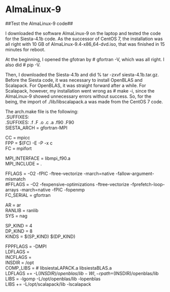# AlmaLinux-9

##Test the AlmaLinux-9 code##

I downloaded the software AlmaLinux-9 on the laptop and tested the code for
the Siesta-4.1b code.
As the successor of CentOS 7, the installation was all right with 10 GB of
AlmaLinux-9.4-x86_64-dvd.iso, that was finished in 15 minutes for reboot.

At the beginning, I opened the gfotran by # gfortran -V, which was all right.
I also did # pip -V.

Then, I downloaded the Siesta-4.1b and did % tar -zxvf siesta-4.1b.tar.gz.
Before the Siesta code, it was necessary to install OpenBLAS and Scalapack.
For OpenBLAS, it was straight forward after a while.
For Scalapack, however, my installation went wrong as # make -i,
since the AlmaLinux-9 showed unnecessary errors without success.
So, for the being, the import of ./lib/libscalapack.a was made from 
the CentOS 7 code.

The arch.make file is the following:  
  .SUFFIXES:  
  .SUFFIXES: .f .F .o .c .a .f90 .F90  
  SIESTA_ARCH = gfortran-MPI  

  CC = mpicc  
  FPP = $(FC) -E -P -x c  
  FC = mpifort  

  MPI_INTERFACE = libmpi_f90.a  
  MPI_INCLUDE = .   

  FFLAGS = -O2 -fPIC -ftree-vectorize -march=native -fallow-argument-mismatch  
 #FFLAGS = -O2 -fexpensive-optimizations -ftree-vectorize -fprefetch-loop-arrays -march=native -fPIC -fopenmp  
  FC_SERIAL = gfortran  

  AR = ar  
  RANLIB = ranlib  
  SYS = nag  

  SP_KIND = 4  
  DP_KIND = 8  
  KINDS   = $(SP_KIND) $(DP_KIND)   
  
  FPPFLAGS = -DMPI   
  LDFLAGS  =  
  INCFLAGS =  
  INSDIR = /opt  
  COMP_LIBS =     # libsiestaLAPACK.a libsiestaBLAS.a  
  LDFLAGS += -L$(INSDIR)/openblas/lib -Wl,-rpath=$(INSDIR)/openblas/lib  
  LIBS = -lgomp -L/opt/openblas/lib -lopenblas  
  LIBS += -L/opt/scalapack/lib -lscalapack  





